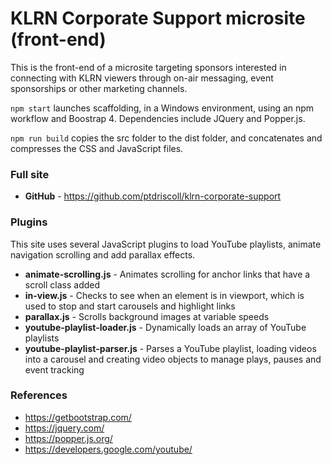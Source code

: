 # KLRN Corporate Support microsite (front-end)  

This is the front-end of a microsite targeting sponsors interested in connecting with KLRN viewers through on-air messaging, event sponsorships or other marketing channels.  

`npm start` launches scaffolding, in a Windows environment, using an npm workflow and Boostrap 4. Dependencies include JQuery and Popper.js. 

`npm run build` copies the src folder to the dist folder, and concatenates and compresses the CSS and JavaScript files.    

### Full site

- **GitHub** - https://github.com/ptdriscoll/klrn-corporate-support 

### Plugins 

This site uses several JavaScript plugins to load YouTube playlists, animate navigation scrolling and add parallax effects.

- **animate-scrolling.js** - Animates scrolling for anchor links that have a scroll class added
- **in-view.js** - Checks to see when an element is in viewport, which is used to stop and start carousels and highlight links 
- **parallax.js** - Scrolls background images at variable speeds 
- **youtube-playlist-loader.js** - Dynamically loads an array of YouTube playlists
- **youtube-playlist-parser.js** - Parses a YouTube playlist, loading videos into a carousel and creating video objects to manage plays, pauses and event tracking

### References

- https://getbootstrap.com/
- https://jquery.com/
- https://popper.js.org/
- https://developers.google.com/youtube/